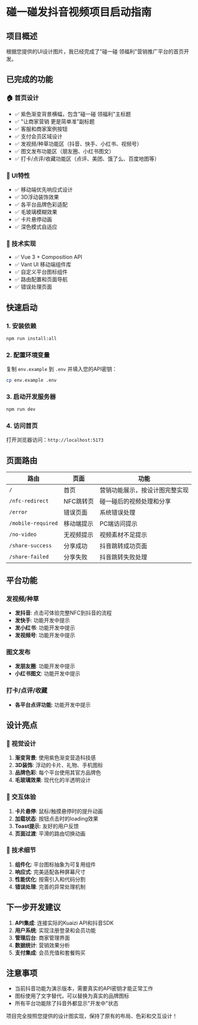 # 碰一碰发抖音视频项目启动指南

## 项目概述
根据您提供的UI设计图片，我已经完成了"碰一碰 领福利"营销推广平台的首页开发。

## 已完成的功能

### 🏠 首页设计
- ✅ 紫色渐变背景横幅，包含"碰一碰 领福利"主标题
- ✅ "让商家营销 更是简单准"副标题
- ✅ 客服和商家案例按钮
- ✅ 支付会员区域设计
- ✅ 发视频/种草功能区（抖音、快手、小红书、视频号）
- ✅ 图文发布功能区（朋友圈、小红书图文）
- ✅ 打卡/点评/收藏功能区（点评、美团、饿了么、百度地图等）

### 🎨 UI特性
- ✅ 移动端优先响应式设计
- ✅ 3D浮动装饰效果
- ✅ 各平台品牌色彩适配
- ✅ 毛玻璃模糊效果
- ✅ 卡片悬停动画
- ✅ 深色模式自适应

### 🔧 技术实现
- ✅ Vue 3 + Composition API
- ✅ Vant UI 移动端组件库
- ✅ 自定义平台图标组件
- ✅ 路由配置和页面导航
- ✅ 错误处理页面

## 快速启动

### 1. 安装依赖
```bash
npm run install:all
```

### 2. 配置环境变量
复制 `env.example` 到 `.env` 并填入您的API密钥：
```bash
cp env.example .env
```

### 3. 启动开发服务器
```bash
npm run dev
```

### 4. 访问首页
打开浏览器访问：`http://localhost:5173`

## 页面路由

| 路由 | 页面 | 功能 |
|------|------|------|
| `/` | 首页 | 营销功能展示，按设计图完整实现 |
| `/nfc-redirect` | NFC跳转页 | 碰一碰后的视频处理和分享 |
| `/error` | 错误页面 | 系统错误处理 |
| `/mobile-required` | 移动端提示 | PC端访问提示 |
| `/no-video` | 无视频提示 | 视频素材不足提示 |
| `/share-success` | 分享成功 | 抖音跳转成功页面 |
| `/share-failed` | 分享失败 | 抖音跳转失败处理 |

## 平台功能

### 发视频/种草
- **发抖音**: 点击可体验完整NFC到抖音的流程
- **发快手**: 功能开发中提示
- **发小红书**: 功能开发中提示  
- **发视频号**: 功能开发中提示

### 图文发布
- **发朋友圈**: 功能开发中提示
- **小红书图文**: 功能开发中提示

### 打卡/点评/收藏
- **各平台点评功能**: 功能开发中提示

## 设计亮点

### 🎨 视觉设计
1. **渐变背景**: 使用紫色渐变营造科技感
2. **3D装饰**: 浮动的卡片、礼物、手机图标
3. **品牌色彩**: 每个平台使用其官方品牌色
4. **毛玻璃效果**: 现代化的半透明设计

### 📱 交互体验
1. **卡片悬停**: 鼠标/触摸悬停时的提升动画
2. **加载状态**: 按钮点击时的loading效果
3. **Toast提示**: 友好的用户反馈
4. **页面过渡**: 平滑的路由切换动画

### 🔧 技术细节
1. **组件化**: 平台图标抽象为可复用组件
2. **响应式**: 完美适配各种屏幕尺寸
3. **性能优化**: 按需引入和代码分割
4. **错误处理**: 完善的异常处理机制

## 下一步开发建议

1. **API集成**: 连接实际的Kuaizi API和抖音SDK
2. **用户系统**: 实现注册登录和会员功能
3. **管理后台**: 商家管理界面
4. **数据统计**: 营销效果分析
5. **支付集成**: 会员充值和套餐购买

## 注意事项

- 当前抖音功能为演示版本，需要真实的API密钥才能正常工作
- 图标使用了文字替代，可以替换为真实的品牌图标
- 所有平台功能除了抖音外都显示"开发中"状态

项目完全按照您提供的设计图实现，保持了原有的布局、色彩和交互设计！ 